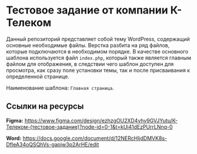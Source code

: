 # Тестовое задание от компании К-Телеком

Данный репозиторий представляет собой тему WordPress, 
содержащий основные необходимые файлы. 
Верстка разбита на ряд файлов, которые подключаются в необходимом порядке. 
В качестве основного шаблона используется файл `index.php`, 
который также является главным файлом для отображения, 
в следствии чего шаблон доступен для просмотра, как сразу поле установки темы,
так и после присваивания к определенной странице. 

Наименование шаблона: `Главная страница`.

## Ссылки на ресурсы

**Figma:** https://www.figma.com/design/ezhzgOU2XD4vhy9GVJYutu/К-Телеком-(тестовое-задание)?node-id=0-1&t=kUi41dEzPUrrLNnq-0

**Word:** https://docs.google.com/document/d/12NERcHljdDMVK8s-DfleA34oQSQhVs-gapjw3p2ArHE/edit
